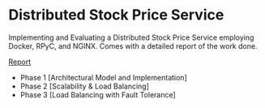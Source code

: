 # Distributed Stock Price Service 

Implementing and Evaluating a Distributed Stock Price Service employing Docker, RPyC, and NGINX. Comes with a detailed report of the work done.

[Report](https://github.com/DmytroMudragel/DistributedStockPriceService/blob/main/ADS34_Lab_Assignment-1_report.pdf)

- Phase 1 [Architectural Model and Implementation] 
- Phase 2 [Scalability & Load Balancing]
- Phase 3 [Load Balancing with Fault Tolerance]

 
 
